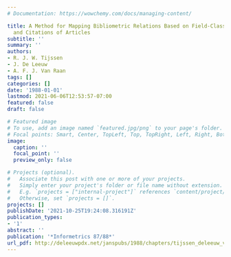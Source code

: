 ```yaml
---
# Documentation: https://wowchemy.com/docs/managing-content/

title: A Method for Mapping Bibliometric Relations Based on Field-Classifications
  and Citations of Articles
subtitle: ''
summary: ''
authors:
- R. J. W. Tijssen
- J. De Leeuw
- A. F. J. Van Raan
tags: []
categories: []
date: '1988-01-01'
lastmod: 2021-06-06T12:53:57-07:00
featured: false
draft: false

# Featured image
# To use, add an image named `featured.jpg/png` to your page's folder.
# Focal points: Smart, Center, TopLeft, Top, TopRight, Left, Right, BottomLeft, Bottom, BottomRight.
image:
  caption: ''
  focal_point: ''
  preview_only: false

# Projects (optional).
#   Associate this post with one or more of your projects.
#   Simply enter your project's folder or file name without extension.
#   E.g. `projects = ["internal-project"]` references `content/project/deep-learning/index.md`.
#   Otherwise, set `projects = []`.
projects: []
publishDate: '2021-10-25T19:24:08.316191Z'
publication_types:
- '1'
abstract: ''
publication: '*Informetrics 87/88*'
url_pdf: http://deleeuwpdx.net/janspubs/1988/chapters/tijssen_deleeuw_vanraan_C_88.pdf
---
```

